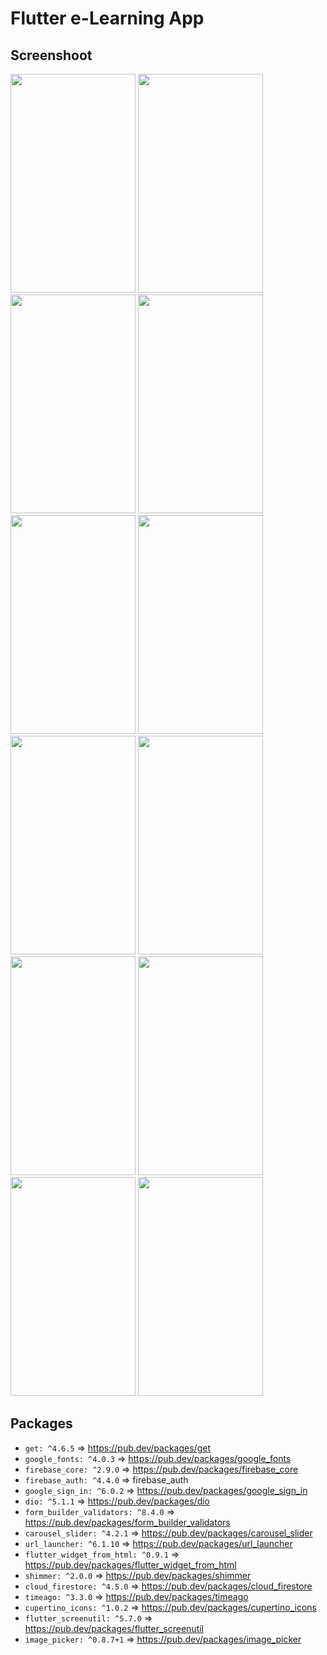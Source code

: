 # Flutter e-Learning App

## Screenshoot
<p float="left">
<img src="https://res.cloudinary.com/dxrioyfam/image/upload/v1681392335/Flutter-E-Learning-App/Screenshot_20230413-172024_x51hnq.jpg" width="200" height="350" alt=""/>
<img src="https://res.cloudinary.com/dxrioyfam/image/upload/v1681392334/Flutter-E-Learning-App/Screenshot_20230413-171729_mb9n0q.jpg" width="200" height="350" alt=""/>
<img src="https://res.cloudinary.com/dxrioyfam/image/upload/v1681392335/Flutter-E-Learning-App/Screenshot_20230413-173129_ecuhgw.jpg" width="200" height="350" alt=""/>
<img src="https://res.cloudinary.com/dxrioyfam/image/upload/v1681392336/Flutter-E-Learning-App/Screenshot_20230413-173139_xszep5.jpg" width="200" height="350" alt=""/>
<img src="https://res.cloudinary.com/dxrioyfam/image/upload/v1681392336/Flutter-E-Learning-App/Screenshot_20230413-173151_cmftum.jpg" width="200" height="350" alt=""/>
<img src="https://res.cloudinary.com/dxrioyfam/image/upload/v1681392337/Flutter-E-Learning-App/Screenshot_20230413-173318_i5kqd5.jpg" width="200" height="350" alt=""/>
<img src="https://res.cloudinary.com/dxrioyfam/image/upload/v1681392339/Flutter-E-Learning-App/Screenshot_20230413-174007_ihklrj.jpg" width="200" height="350" alt=""/>
<img src="https://res.cloudinary.com/dxrioyfam/image/upload/v1681392337/Flutter-E-Learning-App/Screenshot_20230413-174011_fv7ceo.jpg" width="200" height="350" alt=""/>
<img src="https://res.cloudinary.com/dxrioyfam/image/upload/v1681392337/Flutter-E-Learning-App/Screenshot_20230413-174402_s1v4c1.jpg" width="200" height="350" alt=""/>
<img src="https://res.cloudinary.com/dxrioyfam/image/upload/v1681392334/Flutter-E-Learning-App/Screenshot_20230413-173033_ezisfx.jpg" width="200" height="350" alt=""/>
<img src="https://res.cloudinary.com/dxrioyfam/image/upload/v1681392335/Flutter-E-Learning-App/Screenshot_20230413-173050_trf5a9.jpg" width="200" height="350" alt=""/>
<img src="https://res.cloudinary.com/dxrioyfam/image/upload/v1681392337/Flutter-E-Learning-App/Screenshot_20230413-174443_hpfvkg.jpg" width="200" height="350" alt=""/>
</p>

## Packages
- `get: ^4.6.5` => https://pub.dev/packages/get
- `google_fonts: ^4.0.3` => https://pub.dev/packages/google_fonts
- `firebase_core: ^2.9.0` => https://pub.dev/packages/firebase_core
- `firebase_auth: ^4.4.0` => firebase_auth
- `google_sign_in: ^6.0.2` => https://pub.dev/packages/google_sign_in
- `dio: ^5.1.1` => https://pub.dev/packages/dio
- `form_builder_validators: ^8.4.0` => https://pub.dev/packages/form_builder_validators
- `carousel_slider: ^4.2.1` => https://pub.dev/packages/carousel_slider
- `url_launcher: ^6.1.10` => https://pub.dev/packages/url_launcher
- `flutter_widget_from_html: ^0.9.1` => https://pub.dev/packages/flutter_widget_from_html
- `shimmer: ^2.0.0` => https://pub.dev/packages/shimmer
- `cloud_firestore: ^4.5.0` => https://pub.dev/packages/cloud_firestore
- `timeago: ^3.3.0` => https://pub.dev/packages/timeago
- `cupertino_icons: ^1.0.2` => https://pub.dev/packages/cupertino_icons
- `flutter_screenutil: ^5.7.0` => https://pub.dev/packages/flutter_screenutil
- `image_picker: ^0.8.7+1` => https://pub.dev/packages/image_picker